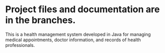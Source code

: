 # Project files and documentation are in the branches.
This is a health management system developed in Java for managing medical appointments, doctor information, and records of health professionals.
